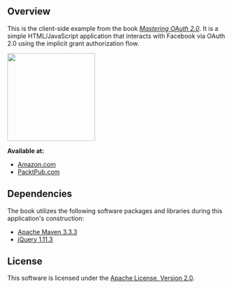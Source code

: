 ## Overview

This is the client-side example from the book [*Mastering OAuth 2.0*](https://www.packtpub.com/application-development/mastering-oauth-2).  It is a simple HTML/JavaScript application that interacts with Facebook via OAuth 2.0 using the implicit grant authorization flow.

[<img src="https://www.packtpub.com/sites/default/files/5407OS_3653_Mastering%20Oauth%202.0.jpg" width="200" />](https://www.packtpub.com/application-development/mastering-oauth-2)


**Available at:**
* [Amazon.com](http://www.amazon.com/gp/product/B013T7MQNE/ref=as_li_tl?ie=UTF8&camp=1789&creative=9325&creativeASIN=B013T7MQNE&linkCode=as2&tag=charleon-20&linkId=CBTUPI5NOKI7Y6VD)
* [PacktPub.com](https://www.packtpub.com/application-development/mastering-oauth-2)

## Dependencies

The book utilizes the following software packages and libraries during this application's construction:
* [Apache Maven 3.3.3](https://github.com/apache/maven/releases/tag/maven-3.3.3)
* [jQuery 1.11.3](https://github.com/jquery/jquery/releases/tag/1.11.3)

## License

This software is licensed under the [Apache License, Version 2.0](http://www.apache.org/licenses/LICENSE-2.0).
